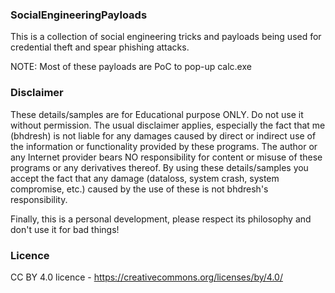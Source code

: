 ### SocialEngineeringPayloads

This is a collection of social engineering tricks and payloads being used for credential theft and spear phishing attacks.

NOTE: Most of these payloads are PoC to pop-up calc.exe

### Disclaimer

These details/samples are for Educational purpose ONLY. Do not use it without permission. The usual disclaimer applies, especially the fact that me (bhdresh) is not liable for any damages caused by direct or indirect use of the information or functionality provided by these programs. The author or any Internet provider bears NO responsibility for content or misuse of these programs or any derivatives thereof. By using these details/samples you accept the fact that any damage (dataloss, system crash, system compromise, etc.) caused by the use of these is not bhdresh's responsibility.

Finally, this is a personal development, please respect its philosophy and don't use it for bad things!

### Licence
CC BY 4.0 licence - https://creativecommons.org/licenses/by/4.0/
